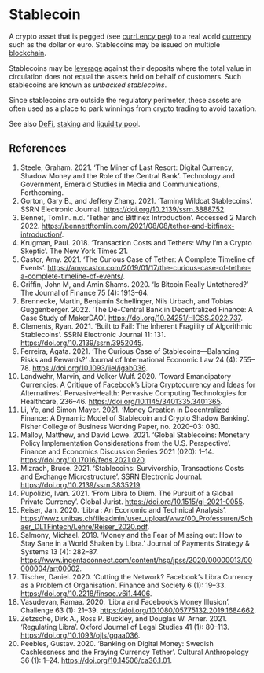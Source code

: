 # Stablecoin

A crypto asset that is pegged (see [currLency peg](currLency-peg.md)) to a real world [currency](currency.md) such as the dollar or euro. Stablecoins may be issued on multiple [blockchain](blockchain.md).

Stablecoins may be [leverage](leverage.md) against their deposits where the total value in circulation does not equal the assets held on behalf of customers. Such stablecoins are known as *unbacked stablecoins*.

Since stablecoins are outside the regulatory perimeter, these assets are often used as a place to park winnings from crypto trading to avoid taxation.

See also [DeFi](defi.md), [staking](staking.md) and [liquidity pool](liquidity-pool.md).

## References
1. Steele, Graham. 2021. ‘The Miner of Last Resort: Digital Currency, Shadow Money and the Role of the Central Bank’. Technology and Government, Emerald Studies in Media and Communications, Forthcoming.
1. Gorton, Gary B., and Jeffery Zhang. 2021. ‘Taming Wildcat Stablecoins’. SSRN Electronic Journal. https://doi.org/10.2139/ssrn.3888752.
1. Bennet, Tomlin. n.d. ‘Tether and Bitfinex Introduction’. Accessed 2 March 2022. https://bennettftomlin.com/2021/08/08/tether-and-bitfinex-introduction/.
1. Krugman, Paul. 2018. ‘Transaction Costs and Tethers: Why I’m a Crypto Skeptic’. The New York Times 21.
1. Castor, Amy. 2021. ‘The Curious Case of Tether: A Complete Timeline of Events’. https://amycastor.com/2019/01/17/the-curious-case-of-tether-a-complete-timeline-of-events/.
1. Griffin, John M, and Amin Shams. 2020. ‘Is Bitcoin Really Untethered?’ The Journal of Finance 75 (4): 1913–64.
1. Brennecke, Martin, Benjamin Schellinger, Nils Urbach, and Tobias Guggenberger. 2022. ‘The De-Central Bank in Decentralized Finance: A Case Study of MakerDAO’. https://doi.org/10.24251/HICSS.2022.737.
1. Clements, Ryan. 2021. ‘Built to Fail: The Inherent Fragility of Algorithmic Stablecoins’. SSRN Electronic Journal 11: 131. https://doi.org/10.2139/ssrn.3952045.
1. Ferreira, Agata. 2021. ‘The Curious Case of Stablecoins—Balancing Risks and Rewards?’ Journal of International Economic Law 24 (4): 755–78. https://doi.org/10.1093/jiel/jgab036.
1. Landwehr, Marvin, and Volker Wulf. 2020. ‘Toward Emancipatory Currencies: A Critique of Facebook’s Libra Cryptocurrency and Ideas for Alternatives’. PervasiveHealth: Pervasive Computing Technologies for Healthcare, 236–46. https://doi.org/10.1145/3401335.3401365.
1. Li, Ye, and Simon Mayer. 2021. ‘Money Creation in Decentralized Finance: A Dynamic Model of Stablecoin and Crypto Shadow Banking’. Fisher College of Business Working Paper, no. 2020–03: 030.
1. Malloy, Matthew, and David Lowe. 2021. ‘Global Stablecoins: Monetary Policy Implementation Considerations from the U.S. Perspective’. Finance and Economics Discussion Series 2021 (020): 1–14. https://doi.org/10.17016/feds.2021.020.
1. Mizrach, Bruce. 2021. ‘Stablecoins: Survivorship, Transactions Costs and Exchange Microstructure’. SSRN Electronic Journal. https://doi.org/10.2139/ssrn.3835219.
1. Pupolizio, Ivan. 2021. ‘From Libra to Diem. The Pursuit of a Global Private Currency’. Global Jurist. https://doi.org/10.1515/gj-2021-0055.
1. Reiser, Jan. 2020. ‘Libra : An Economic and Technical Analysis’. https://wwz.unibas.ch/fileadmin/user_upload/wwz/00_Professuren/Schaer_DLTFintech/Lehre/Reiser_2020.pdf.
1. Salmony, Michael. 2019. ‘Money and the Fear of Missing out: How to Stay Sane in a World Shaken by Libra.’ Journal of Payments Strategy & Systems 13 (4): 282–87. https://www.ingentaconnect.com/content/hsp/jpss/2020/00000013/00000004/art00002.
1. Tischer, Daniel. 2020. ‘Cutting the Network? Facebook’s Libra Currency as a Problem of Organisation’. Finance and Society 6 (1): 19–33. https://doi.org/10.2218/finsoc.v6i1.4406.
1. Vasudevan, Ramaa. 2020. ‘Libra and Facebook’s Money Illusion’. Challenge 63 (1): 21–39. https://doi.org/10.1080/05775132.2019.1684662.
1. Zetzsche, Dirk A., Ross P. Buckley, and Douglas W. Arner. 2021. ‘Regulating Libra’. Oxford Journal of Legal Studies 41 (1): 80–113. https://doi.org/10.1093/ojls/gqaa036.
1. Peebles, Gustav. 2020. ‘Banking on Digital Money: Swedish Cashlessness and the Fraying Currency Tether’. Cultural Anthropology 36 (1): 1–24. https://doi.org/10.14506/ca36.1.01.